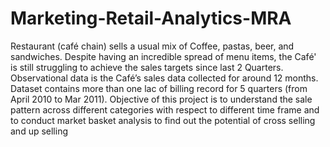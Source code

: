# Marketing-Retail-Analytics-MRA
Restaurant (café chain) sells a usual mix of Coffee, pastas, beer, and sandwiches. Despite having an incredible spread of menu items, the Café' is still struggling to achieve the sales targets since last 2 Quarters. Observational data is the Café’s sales data collected for around 12 months. Dataset contains more than one lac of billing record for 5 quarters (from April 2010 to Mar 2011). Objective of this project is to understand the sale pattern across different categories with respect to different time frame and to conduct market basket analysis to find out the potential of cross selling and up selling
